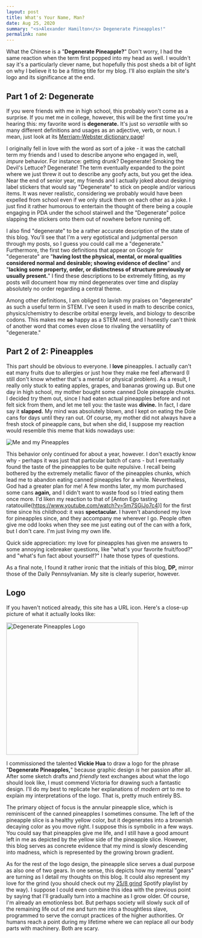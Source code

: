 ```yaml
---
layout: post
title: What's Your Name, Man?
date: Aug 25, 2020
summary: "<s>Alexander Hamilton</s> Degenerate Pineapples!"
permalink: name
---
```


What the Chinese is a "**Degenerate Pineapple?**" Don't worry, I had the same reaction when the term first popped into my head as well. I wouldn't say it's a particularly clever name, but hopefully this post sheds a bit of light on why I believe it to be a fitting title for my blog. I'll also explain the site's logo and its significance at the end.

## Part 1 of 2: Degenerate
If you were friends with me in high school, this probably won't come as a surprise. If you met me in college, however, this will be the first time you're hearing this: my favorite word is **degenerate.** It's just so *versatile* with so many different definitions and usages as an adjective, verb, or noun. I mean, just look at its [Merriam-Webster dictionary page](https://www.merriam-webster.com/dictionary/degenerate)!

I originally fell in love with the word as sort of a joke - it was the catchall term my friends and I used to describe anyone who engaged in, well, *impure* behavior. For instance: getting drunk? Degenerate! Smoking the Devil's Lettuce? Degenerate! The term eventually expanded to the point where we just threw it out to describe any goofy acts, but you get the idea. Near the end of senior year, my friends and I actually joked about designing label stickers that would say "Degenerate" to stick on people and/or various items. It was never realistic, considering we probably would have been expelled from school even if we only stuck them on each other as a joke. I just find it rather humorous to entertain the thought of there being a couple engaging in PDA under the school stairwell and the "Degenerate" police slapping the stickers onto them out of nowhere before running off.

I also find "degenerate" to be a rather accurate description of the state of this blog. You'll see that I'm a very egotistical and judgmental person through my posts, so I guess you could call me a "degenerate." Furthermore, the first two definitions that appear on Google for "degenerate" are "**having lost the physical, mental, or moral qualities considered normal and desirable; showing evidence of decline**" and "**lacking some property, order, or distinctness of structure previously or usually present.**" I find these descriptions to be extremely fitting, as my posts will document how my mind degenerates over time and display absolutely no order regarding a central theme.

Among other definitions, I am obliged to lavish my praises on "degenerate" as such a useful term in STEM. I've seen it used in math to describe conics, physics/chemistry to describe orbital energy levels, and biology to describe codons. This makes me **so** happy as a STEM nerd, and I honestly can't think of another word that comes even close to rivaling the versatility of "degenerate."

## Part 2 of 2: Pineapples
This part should be obvious to everyone. I **love** pineapples. I actually can't eat many fruits due to allergies or just how they make me feel afterward (I still don't know whether that's a mental or physical problem). As a result, I really only stuck to eating apples, grapes, and bananas growing up. But one day in high school, my mother bought some canned Dole pineapple chunks. I decided try them out, since I had eaten actual pineapples before and not felt sick from them, and let me tell you: the taste was **divine.** In fact, I dare say it **slapped.** My mind was absolutely blown, and I kept on eating the Dole cans for days until they ran out. Of course, my mother did not always have a fresh stock of pineapple cans, but when she did, I suppose my reaction would resemble this meme that kids nowadays use:

<img alt="Me and my Pineapples" src="../../img/pineapple_meme.png" style="max-height: 500px">

This behavior only continued for about a year, however. I don't exactly know why - perhaps it was just that particular batch of cans - but I eventually found the taste of the pineapples to be quite repulsive. I recall being bothered by the extremely metallic flavor of the pineapples chunks, which lead me to abandon eating canned pineapples for a while. Nevertheless, God had a greater plan for me! A few months later, my mom purchased some cans **again,** and I didn't want to waste food so I tried eating them once more. I'd liken my reaction to that of [Anton Ego tasting ratatouille(https://www.youtube.com/watch?v=5m7SGjJo7c4)] for the first time since his childhood: it was **spectacular.** I haven't abandoned my love for pineapples since, and they accompany me wherever I go. People often give me odd looks when they see me just eating out of the can with a fork, but I don't care. I'm just living my own life.

Quick side appreciation: my love for pineapples has given me answers to some annoying icebreaker questions, like "what's your favorite fruit/food?" and "what's fun fact about yourself?" I hate those types of questions.

As a final note, I found it rather ironic that the initials of this blog, **DP,** mirror those of the Daily Pennsylvanian. My site is clearly superior, however.

## Logo
If you haven't noticed already, this site has a URL icon. Here's a close-up picture of what it actually looks like:

<img alt="Degenerate Pineapples Logo" src="../../img/dp_logo.png" width="350px">

I commissioned the talented **Vickie Hua** to draw a logo for the phrase "**Degenerate Pineapples,**" because graphic design *is* her passion after all. After some sketch drafts and *friendly* text exchanges about what the logo should look like, I must commend Victoria for drawing such a fantastic design. I'll do my best to replicate her explanations of *modern art* to me to explain my interpretations of the logo. That is, pretty much entirely BS.

The primary object of focus is the annular pineapple slice, which is reminiscent of the canned pineapples I sometimes consume. The left of the pineapple slice is a healthy yellow color, but it degenerates into a brownish decaying color as you move right. I suppose this is symbolic in a few ways. You could say that pineapples give me life, and I still have a good amount left in me as depicted by the yellow side of the pineapple slice. However, this blog serves as concrete evidence that my mind is slowly descending into madness, which is represented by the growing brown gradient.

As for the rest of the logo design, the pineapple slice serves a dual purpose as also one of two gears. In one sense, this depicts how my mental "gears" are turning as I detail my thoughts on this blog. It could also represent my love for the grind (you should check out my [25/8 grind](https://open.spotify.com/playlist/0lZYyz78c0pcbVTMbDv3S3) Spotify playlist by the way). I suppose I could even combine this idea with the previous point by saying that I'll gradually turn into a machine as I grow older. Of course, I'm already an emotionless bot. But perhaps society will slowly suck *all* of the remaining life out of me and turn me into a thoughtless slave, programmed to serve the corrupt practices of the higher authorities. Or humans reach a point during my lifetime where we can replace all our body parts with machinery. Both are scary.
